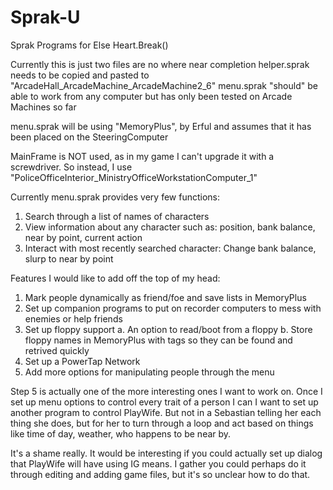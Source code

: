 # Sprak-U
Sprak Programs for Else Heart.Break()

Currently this is just two files are no where near completion
helper.sprak needs to be copied and pasted to "ArcadeHall_ArcadeMachine_ArcadeMachine2_6"
menu.sprak "should" be able to work from any computer but has only been tested on Arcade Machines so far

menu.sprak will be using "MemoryPlus", by Erful and assumes that it has been placed on the SteeringComputer

MainFrame is NOT used, as in my game I can't upgrade it with a screwdriver.
So instead, I use "PoliceOfficeInterior_MinistryOfficeWorkstationComputer_1"

Currently menu.sprak provides very few functions:
1. Search through a list of names of characters
2. View information about any character such as: position, bank balance, near by point, current action
3. Interact with most recently searched character: Change bank balance, slurp to near by point

Features I would like to add off the top of my head:
1. Mark people dynamically as friend/foe and save lists in MemoryPlus
2. Set up companion programs to put on recorder computers to mess with enemies or help friends
3. Set up floppy support
  a. An option to read/boot from a floppy
  b. Store floppy names in MemoryPlus with tags so they can be found and retrived quickly
4. Set up a PowerTap Network
5. Add more options for manipulating people through the menu

Step 5 is actually one of the more interesting ones I want to work on. Once I set up menu options to control every trait of a person I can I want to set up another program to control PlayWife. But not in a Sebastian telling her each thing she does, but for her to turn through a loop and act based on things like time of day, weather, who happens to be near by.

It's a shame really. It would be interesting if you could actually set up dialog that PlayWife will have using IG means. I gather you could perhaps do it through editing and adding game files, but it's so unclear how to do that.
